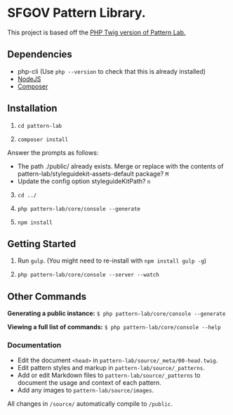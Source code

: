 # SFGOV Pattern Library.

This project is based off the [PHP Twig version of Pattern Lab.](http://github.com/pattern-lab/edition-php-twig-standard)

## Dependencies

- php-cli (Use `php --version` to check that this is already installed)
- [NodeJS](https://nodejs.org/)
- [Composer](https://getcomposer.org/doc/00-intro.md#installation-linux-unix-osx/)

## Installation

1. `cd pattern-lab`

2. `composer install`
  
  Answer the prompts as follows:
  
  - The path ./public/ already exists. Merge or replace with the contents of pattern-lab/styleguidekit-assets-default package? `M`
  - Update the config option styleguideKitPath? `n`

3. `cd ../`

4. `php pattern-lab/core/console --generate`

5. `npm install`

## Getting Started

1. Run `gulp`. (You might need to re-install with `npm install gulp -g`)

2. `php pattern-lab/core/console --server --watch`

## Other Commands

**Generating a public instance:** `$ php pattern-lab/core/console --generate`

**Viewing a full list of commands:** `$ php pattern-lab/core/console --help`

### Documentation

- Edit the document `<head>` in `pattern-lab/source/_meta/00-head.twig`.
- Edit pattern styles and markup in `pattern-lab/source/_patterns`.
- Add or edit Markdown files to `pattern-lab/source/_patterns` to document the usage and context of each pattern.
- Add any images to `pattern-lab/source/images`.

All changes in `/source/` automatically compile to `/public`.
